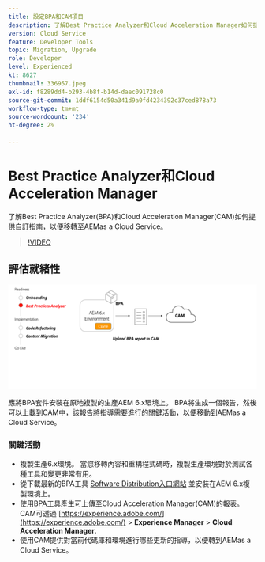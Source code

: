 ```yaml
---
title: 設定BPA和CAM項目
description: 了解Best Practice Analyzer和Cloud Acceleration Manager如何提供自訂指南，以便移轉至AEMas a Cloud Service。
version: Cloud Service
feature: Developer Tools
topic: Migration, Upgrade
role: Developer
level: Experienced
kt: 8627
thumbnail: 336957.jpeg
exl-id: f8289dd4-b293-4b8f-b14d-daec091728c0
source-git-commit: 1ddf6154d50a341d9a0fd4234392c37ced878a73
workflow-type: tm+mt
source-wordcount: '234'
ht-degree: 2%

---
```


# Best Practice Analyzer和Cloud Acceleration Manager

了解Best Practice Analyzer(BPA)和Cloud Acceleration Manager(CAM)如何提供自訂指南，以便移轉至AEMas a Cloud Service。 

>[!VIDEO](https://video.tv.adobe.com/v/336957/?quality=12&learn=on)

## 評估就緒性

![BPA和CAM高級圖](assets/bpa-cam-diagram.png)

應將BPA套件安裝在原地複製的生產AEM 6.x環境上。 BPA將生成一個報告，然後可以上載到CAM中，該報告將指導需要進行的關鍵活動，以便移動到AEMas a Cloud Service。

### 關鍵活動

* 複製生產6.x環境。 當您移轉內容和重構程式碼時，複製生產環境對於測試各種工具和變更非常有用。
* 從下載最新的BPA工具 [Software Distribution入口網站](https://experience.adobe.com/#/downloads/content/software-distribution/en/aemcloud.html) 並安裝在AEM 6.x複製環境上。
* 使用BPA工具產生可上傳至Cloud Acceleration Manager(CAM)的報表。 CAM可透過 [https://experience.adobe.com/](https://experience.adobe.com/) > **Experience Manager** > **Cloud Acceleration Manager**.
* 使用CAM提供對當前代碼庫和環境進行哪些更新的指導，以便轉到AEMas a Cloud Service。
